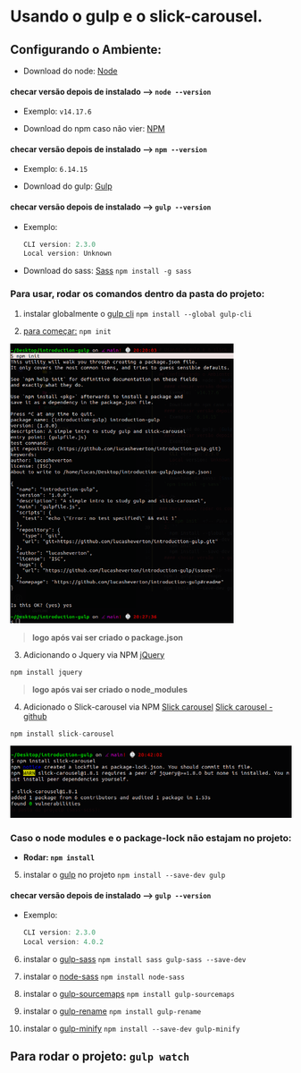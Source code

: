 # Usando o gulp e o slick-carousel. 

## Configurando o Ambiente:
  - Download do node: [Node](https://nodejs.org/en/download/)
  #### checar versão depois de instalado --> `node --version`
  - Exemplo: `v14.17.6`

  - Download do npm caso não vier: [NPM](https://docs.npmjs.com/downloading-and-installing-node-js-and-npm)
  #### checar versão depois de instalado --> `npm --version`
  - Exemplo: `6.14.15`
    
  - Download do gulp: [Gulp](https://gulpjs.com/docs/en/getting-started/quick-start/)
  #### checar versão depois de instalado --> `gulp --version`
  - Exemplo:
    ```js 
    CLI version: 2.3.0
    Local version: Unknown
    ```

  - Download do sass: [Sass](https://sass-lang.com/install)
  `npm install -g sass`

### Para usar, rodar os comandos dentro da pasta do projeto:
  1. instalar globalmente o [gulp cli](https://gulpjs.com/docs/en/getting-started/quick-start/) 
  `npm install --global gulp-cli`

  <!-- Para criar o Package.json -->
  2. [para começar:](https://gulpjs.com/docs/en/getting-started/quick-start/) `npm init`
  <img width="400px" height="500px" src="assets/dist/img/npm-init.png" />

  > **logo após vai ser criado o package.json**

  3. Adicionando o Jquery via NPM
  [jQuery](https://jquery.com/download/)
  ```js
  npm install jquery
  ```

  > **logo após vai ser criado o node_modules**

  4. Adicionado o Slick-carousel via NPM
  [Slick carousel](https://kenwheeler.github.io/slick/)
  [Slick carousel - github](https://github.com/kenwheeler/slick/)
  ```js
  npm install slick-carousel
  ```
  <img width="700px" height="auto" src="assets/dist/img/slick-carousel.png" />

  ### Caso o node modules e o package-lock não estajam no projeto:
  - **Rodar: `npm install`**

  5. instalar o [gulp](https://gulpjs.com/docs/en/getting-started/quick-start/) no projeto
  `npm install --save-dev gulp`
  #### checar versão depois de instalado --> `gulp --version`
  - Exemplo:
    ```js 
    CLI version: 2.3.0
    Local version: 4.0.2
    ```

  6. instalar o [gulp-sass](https://www.npmjs.com/package/gulp-sass)
  `npm install sass gulp-sass --save-dev`

  7. instalar o [node-sass](https://www.npmjs.com/package/node-sass)
  `npm install node-sass`

  8. instalar o [gulp-sourcemaps](https://www.npmjs.com/package/gulp-sourcemaps)
  `npm install gulp-sourcemaps`
  
  9. instalar o [gulp-rename](https://www.npmjs.com/package/gulp-rename)
  `npm install gulp-rename`

  10. instalar o [gulp-minify](https://www.npmjs.com/package/gulp-minify)
  `npm install --save-dev gulp-minify`

  ## **Para rodar o projeto: `gulp watch`**